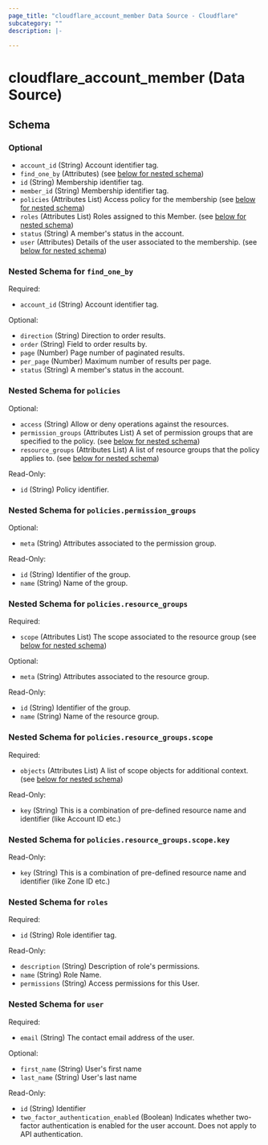 ```yaml
---
page_title: "cloudflare_account_member Data Source - Cloudflare"
subcategory: ""
description: |-
  
---
```


# cloudflare_account_member (Data Source)




<!-- schema generated by tfplugindocs -->
## Schema

### Optional

- `account_id` (String) Account identifier tag.
- `find_one_by` (Attributes) (see [below for nested schema](#nestedatt--find_one_by))
- `id` (String) Membership identifier tag.
- `member_id` (String) Membership identifier tag.
- `policies` (Attributes List) Access policy for the membership (see [below for nested schema](#nestedatt--policies))
- `roles` (Attributes List) Roles assigned to this Member. (see [below for nested schema](#nestedatt--roles))
- `status` (String) A member's status in the account.
- `user` (Attributes) Details of the user associated to the membership. (see [below for nested schema](#nestedatt--user))

<a id="nestedatt--find_one_by"></a>
### Nested Schema for `find_one_by`

Required:

- `account_id` (String) Account identifier tag.

Optional:

- `direction` (String) Direction to order results.
- `order` (String) Field to order results by.
- `page` (Number) Page number of paginated results.
- `per_page` (Number) Maximum number of results per page.
- `status` (String) A member's status in the account.


<a id="nestedatt--policies"></a>
### Nested Schema for `policies`

Optional:

- `access` (String) Allow or deny operations against the resources.
- `permission_groups` (Attributes List) A set of permission groups that are specified to the policy. (see [below for nested schema](#nestedatt--policies--permission_groups))
- `resource_groups` (Attributes List) A list of resource groups that the policy applies to. (see [below for nested schema](#nestedatt--policies--resource_groups))

Read-Only:

- `id` (String) Policy identifier.

<a id="nestedatt--policies--permission_groups"></a>
### Nested Schema for `policies.permission_groups`

Optional:

- `meta` (String) Attributes associated to the permission group.

Read-Only:

- `id` (String) Identifier of the group.
- `name` (String) Name of the group.


<a id="nestedatt--policies--resource_groups"></a>
### Nested Schema for `policies.resource_groups`

Required:

- `scope` (Attributes List) The scope associated to the resource group (see [below for nested schema](#nestedatt--policies--resource_groups--scope))

Optional:

- `meta` (String) Attributes associated to the resource group.

Read-Only:

- `id` (String) Identifier of the group.
- `name` (String) Name of the resource group.

<a id="nestedatt--policies--resource_groups--scope"></a>
### Nested Schema for `policies.resource_groups.scope`

Required:

- `objects` (Attributes List) A list of scope objects for additional context. (see [below for nested schema](#nestedatt--policies--resource_groups--scope--objects))

Read-Only:

- `key` (String) This is a combination of pre-defined resource name and identifier (like Account ID etc.)

<a id="nestedatt--policies--resource_groups--scope--objects"></a>
### Nested Schema for `policies.resource_groups.scope.key`

Read-Only:

- `key` (String) This is a combination of pre-defined resource name and identifier (like Zone ID etc.)





<a id="nestedatt--roles"></a>
### Nested Schema for `roles`

Required:

- `id` (String) Role identifier tag.

Read-Only:

- `description` (String) Description of role's permissions.
- `name` (String) Role Name.
- `permissions` (String) Access permissions for this User.


<a id="nestedatt--user"></a>
### Nested Schema for `user`

Required:

- `email` (String) The contact email address of the user.

Optional:

- `first_name` (String) User's first name
- `last_name` (String) User's last name

Read-Only:

- `id` (String) Identifier
- `two_factor_authentication_enabled` (Boolean) Indicates whether two-factor authentication is enabled for the user account. Does not apply to API authentication.


